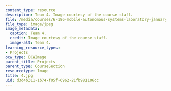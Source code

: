 ```yaml
---
content_type: resource
description: Team 4. Image courtesy of the course staff.
file: /media/courses/6-186-mobile-autonomous-systems-laboratory-january-iap-2005/d3d4b3111b74f05f696221fb981106cc_4.jpg
file_type: image/jpeg
image_metadata:
  caption: Team 4.
  credit: Image courtesy of the course staff.
  image-alt: Team 4.
learning_resource_types:
- Projects
ocw_type: OCWImage
parent_title: Projects
parent_type: CourseSection
resourcetype: Image
title: 4.jpg
uid: d3d4b311-1b74-f05f-6962-21fb981106cc
---
```

